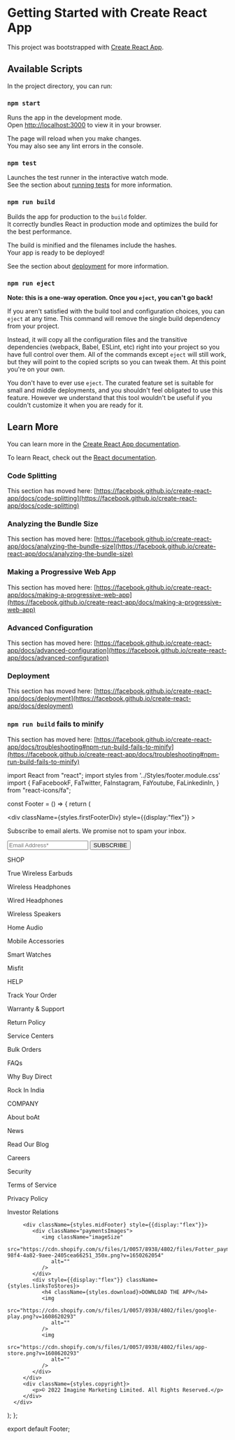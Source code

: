 # Getting Started with Create React App

This project was bootstrapped with [Create React App](https://github.com/facebook/create-react-app).

## Available Scripts

In the project directory, you can run:

### `npm start`

Runs the app in the development mode.\
Open [http://localhost:3000](http://localhost:3000) to view it in your browser.

The page will reload when you make changes.\
You may also see any lint errors in the console.

### `npm test`

Launches the test runner in the interactive watch mode.\
See the section about [running tests](https://facebook.github.io/create-react-app/docs/running-tests) for more information.

### `npm run build`

Builds the app for production to the `build` folder.\
It correctly bundles React in production mode and optimizes the build for the best performance.

The build is minified and the filenames include the hashes.\
Your app is ready to be deployed!

See the section about [deployment](https://facebook.github.io/create-react-app/docs/deployment) for more information.

### `npm run eject`

**Note: this is a one-way operation. Once you `eject`, you can't go back!**

If you aren't satisfied with the build tool and configuration choices, you can `eject` at any time. This command will remove the single build dependency from your project.

Instead, it will copy all the configuration files and the transitive dependencies (webpack, Babel, ESLint, etc) right into your project so you have full control over them. All of the commands except `eject` will still work, but they will point to the copied scripts so you can tweak them. At this point you're on your own.

You don't have to ever use `eject`. The curated feature set is suitable for small and middle deployments, and you shouldn't feel obligated to use this feature. However we understand that this tool wouldn't be useful if you couldn't customize it when you are ready for it.

## Learn More

You can learn more in the [Create React App documentation](https://facebook.github.io/create-react-app/docs/getting-started).

To learn React, check out the [React documentation](https://reactjs.org/).

### Code Splitting

This section has moved here: [https://facebook.github.io/create-react-app/docs/code-splitting](https://facebook.github.io/create-react-app/docs/code-splitting)

### Analyzing the Bundle Size

This section has moved here: [https://facebook.github.io/create-react-app/docs/analyzing-the-bundle-size](https://facebook.github.io/create-react-app/docs/analyzing-the-bundle-size)

### Making a Progressive Web App

This section has moved here: [https://facebook.github.io/create-react-app/docs/making-a-progressive-web-app](https://facebook.github.io/create-react-app/docs/making-a-progressive-web-app)

### Advanced Configuration

This section has moved here: [https://facebook.github.io/create-react-app/docs/advanced-configuration](https://facebook.github.io/create-react-app/docs/advanced-configuration)

### Deployment

This section has moved here: [https://facebook.github.io/create-react-app/docs/deployment](https://facebook.github.io/create-react-app/docs/deployment)

### `npm run build` fails to minify

This section has moved here: [https://facebook.github.io/create-react-app/docs/troubleshooting#npm-run-build-fails-to-minify](https://facebook.github.io/create-react-app/docs/troubleshooting#npm-run-build-fails-to-minify)


import React from "react";
import styles from '../Styles/footer.module.css'
import {
   FaFacebookF,
   FaTwitter,
   FaInstagram,
   FaYoutube,
   FaLinkedinIn,
} from "react-icons/fa";

const Footer = () => {
   return (
      <div className={styles.footer}>
         <div className={styles.firstFooterDiv} style={{display:"flex"}}  >
            <div className={styles.sendEmailBox}>
               <div>
                  <img
                     className={styles.footerLogo}
                     src="https://cdn.shopify.com/s/files/1/0057/8938/4802/files/Boat-Logo_200x.png?v=1600753267"
                     alt=""
                  />
               </div>
               <p className={styles.subscribeText}>
                  Subscribe to email alerts. We promise not to spam your inbox.
               </p>
               <div className={styles.footerInputDiv} >
                  <input
                     type="text"
                     className="footerInput"
                     placeholder="Email Address*"
                  />
                  <button className={styles.footerBtn}>SUBSCRIBE</button>
               </div>
               <div className={styles.mediaLinks}>
                  <FaFacebookF />
                  <FaTwitter />
                  <FaInstagram />
                  <FaYoutube />
                  <FaLinkedinIn />
               </div>
            </div>
            <div className={styles.footerLinks}>
               <div className={styles.footerCol}>
                  <p className={styles.linksHeader}>SHOP</p>
                  <div className={styles.hideLinks}>
                     <p>True Wireless Earbuds</p>
                     <p>Wireless Headphones</p>
                     <p>Wired Headphones</p>
                     <p>Wireless Speakers</p>
                     <p>Home Audio</p>
                     <p>Mobile Accessories</p>
                     <p>Smart Watches</p>
                     <p>Misfit</p>
                  </div>
               </div>
               <div className={styles.footerCol}>
                  <p className={styles.linksHeader}>HELP</p>
                  <div className={styles.hideLinks}>
                     <p>Track Your Order</p>
                     <p>Warranty & Support</p>
                     <p>Return Policy</p>
                     <p>Service Centers</p>
                     <p>Bulk Orders</p>
                     <p>FAQs</p>
                     <p>Why Buy Direct</p>
                     <p>Rock In India</p>
                  </div>
               </div>
               <div className={styles.footerCol}>
                  <p className={styles.linksHeader}>COMPANY</p>
                  <div className={styles.hideLinks}>
                     <p>About boAt</p>
                     <p>News</p>
                     <p>Read Our Blog</p>
                     <p>Careers</p>
                     <p>Security</p>
                     <p>Terms of Service</p>
                     <p>Privacy Policy</p>
                     <p>Investor Relations</p>
                  </div>
               </div>
            </div>
         </div>

         <div className={styles.midFooter} style={{display:"flex"}}>
            <div className="paymentsImages">
               <img className="imageSize"
                  src="https://cdn.shopify.com/s/files/1/0057/8938/4802/files/Fotter_payment_icn_2_900x_aff68517-98f4-4a82-9aee-2405cea66251_350x.png?v=1650262054"
                  alt=""
               />
            </div>
            <div style={{display:"flex"}} className={styles.linksToStores}>
               <h4 className={styles.download}>DOWNLOAD THE APP</h4>
               <img
                  src="https://cdn.shopify.com/s/files/1/0057/8938/4802/files/google-play.png?v=1608620293"
                  alt=""
               />
               <img
                  src="https://cdn.shopify.com/s/files/1/0057/8938/4802/files/app-store.png?v=1608620293"
                  alt=""
               />
            </div>
         </div>
         <div className={styles.copyright}>
            <p>© 2022 Imagine Marketing Limited. All Rights Reserved.</p>
         </div>
      </div>
   );
};

export default Footer;

